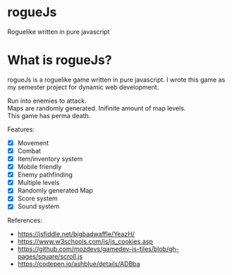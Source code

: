 # rogueJs
Roguelike written in pure javascript

# What is rogueJs?
rogueJs is a roguelike game written in pure javascript. I wrote this game as my semester project for dynamic web development.

Run into enemies to attack.<br/>
Maps are randomly generated. Inifinite amount of map levels.<br/>
This game has perma death. <br/>

Features:

- [x] Movement                
- [x] Combat             
- [x] Item/inventory system
- [x] Mobile friendly        
- [x] Enemy pathfinding      
- [x] Multiple levels        
- [x] Randomly generated Map 
- [x] Score system      
- [x] Sound system      

References:
* https://jsfiddle.net/bigbadwaffle/YeazH/
* https://www.w3schools.com/js/js_cookies.asp
* https://github.com/mozdevs/gamedev-js-tiles/blob/gh-pages/square/scroll.js
* https://codepen.io/ashblue/details/ADBba
